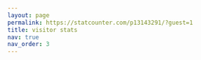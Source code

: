 ```yaml
---
layout: page
permalink: https://statcounter.com/p13143291/?guest=1
title: visitor stats
nav: true
nav_order: 3
---
```


